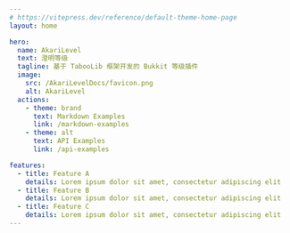```yaml
---
# https://vitepress.dev/reference/default-theme-home-page
layout: home

hero:
  name: AkariLevel
  text: 澄明等级
  tagline: 基于 TabooLib 框架开发的 Bukkit 等级插件
  image:
    src: /AkariLevelDocs/favicon.png
    alt: AkariLevel
  actions:
    - theme: brand
      text: Markdown Examples
      link: /markdown-examples
    - theme: alt
      text: API Examples
      link: /api-examples

features:
  - title: Feature A
    details: Lorem ipsum dolor sit amet, consectetur adipiscing elit
  - title: Feature B
    details: Lorem ipsum dolor sit amet, consectetur adipiscing elit
  - title: Feature C
    details: Lorem ipsum dolor sit amet, consectetur adipiscing elit
---
```


